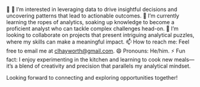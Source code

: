 👋 👀 I’m interested in leveraging data to drive insightful decisions and uncovering patterns that lead to actionable outcomes.
🌱 I’m currently learning the ropes of analytics, soaking up knowledge to become a proficient analyst who can tackle complex challenges head-on.
💞️ I’m looking to collaborate on projects that present intriguing analytical puzzles, where my skills can make a meaningful impact.
📫 How to reach me: Feel free to email me at clhayworth@gmail.com.
😄 Pronouns: He/him.
⚡ Fun fact: I enjoy experimenting in the kitchen and learning to cook new meals—it’s a blend of creativity and precision that parallels my analytical mindset.

Looking forward to connecting and exploring opportunities together!
